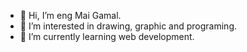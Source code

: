 - 👋 Hi, I’m eng Mai Gamal.
- 👀 I’m interested in drawing, graphic and programing.
- 🌱 I’m currently learning web development.
<!--- 
-💞️ I’m looking to collaborate on ...
- 📫 How to reach me ...
--->

<!---
eng-maigamal/eng-maigamal is a ✨ special ✨ repository because its `README.md` (this file) appears on your GitHub profile.
You can click the Preview link to take a look at your changes.
--->
